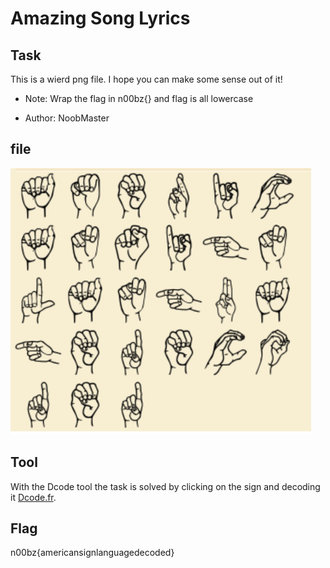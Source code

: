 # **Amazing Song Lyrics**
## **Task**
This is a wierd png file. I hope you can make some sense out of it!

* Note: Wrap the flag in n00bz{} and flag is all lowercase

* Author: NoobMaster

## **file**
![](chall.png)

## **Tool**

With the Dcode tool the task is solved by clicking on the sign and decoding it [Dcode.fr](https://www.dcode.fr/american-sign-language).

## **Flag**

n00bz{americansignlanguagedecoded}
